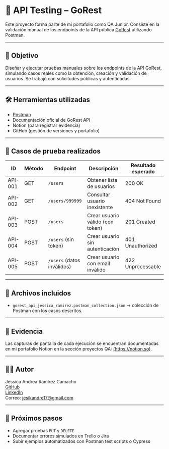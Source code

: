 # 🧪 API Testing – GoRest

Este proyecto forma parte de mi portafolio como QA Junior. Consiste en la validación manual de los endpoints de la API pública [GoRest](https://gorest.co.in/) utilizando Postman.

---

## 🎯 Objetivo

Diseñar y ejecutar pruebas manuales sobre los endpoints de la API GoRest, simulando casos reales como la obtención, creación y validación de usuarios. Se trabajó con solicitudes públicas y autenticadas.

---

## 🛠 Herramientas utilizadas

- [Postman](https://www.postman.com/)
- Documentación oficial de GoRest API
- Notion (para registrar evidencia)
- GitHub (gestión de versiones y portafolio)

---

## 🧪 Casos de prueba realizados

| ID      | Método | Endpoint                   | Descripción                           | Resultado esperado   |
|---------|--------|----------------------------|---------------------------------------|-----------------------|
| API-001 | GET    | `/users`                   | Obtener lista de usuarios             | 200 OK                |
| API-002 | GET    | `/users/999999`            | Consultar usuario inexistente         | 404 Not Found         |
| API-003 | POST   | `/users`                   | Crear usuario válido (con token)      | 201 Created           |
| API-004 | POST   | `/users` (sin token)       | Crear usuario sin autenticación       | 401 Unauthorized      |
| API-005 | POST   | `/users` (datos inválidos) | Crear usuario con email inválido      | 422 Unprocessable     |

---

## 📁 Archivos incluidos

- `gorest_api_jessica_ramirez.postman_collection.json` → colección de Postman con los casos descritos.

---

## 📸 Evidencia

Las capturas de pantalla de cada ejecución se encuentran documentadas en mi portafolio Notion en la sección proyectos QA: [(https://notion.so)](https://www.notion.so/Portafolio-QA-Jessica-Andrea-Ram-rez-Camacho-23290bf6a10780548085df8654459004?source=copy_link).

---

## 👩‍💻 Autor

Jessica Andrea Ramírez Camacho  
[GitHub](https://github.com/jessicaramirez17)  
[LinkedIn](https://www.linkedin.com/in/jessica-ramírez-851898197)  
Correo: jesikandre17@gmail.com

---

## 🚀 Próximos pasos

- Agregar pruebas `PUT` y `DELETE`
- Documentar errores simulados en Trello o Jira
- Subir ejemplos automatizados con Postman test scripts o Cypress

